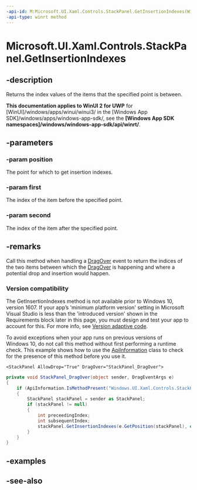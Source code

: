 ```yaml
---
-api-id: M:Microsoft.UI.Xaml.Controls.StackPanel.GetInsertionIndexes(Windows.Foundation.Point,System.Int32@,System.Int32@)
-api-type: winrt method
---
```


<!-- Method syntax
public void GetInsertionIndexes(Windows.Foundation.Point position, System.Int32 first, System.Int32 second)
-->

# Microsoft.UI.Xaml.Controls.StackPanel.GetInsertionIndexes

## -description
Returns the index values of the items that the specified point is between.

**This documentation applies to WinUI 2 for UWP** for [WinUI]/windows/apps/winui/winui3/ in the [Windows App SDK]/windows/apps/windows-app-sdk/, see the **[Windows App SDK namespaces]/windows/windows-app-sdk/api/winrt/**.

## -parameters
### -param position
The point for which to get insertion indexes.

### -param first
The index of the item before the specified point.

### -param second
The index of the item after the specified point.

## -remarks
Call this method when handling a [DragOver](../microsoft.ui.xaml/uielement_dragover.md) event to return the indices of the two items between which the [DragOver](../microsoft.ui.xaml/uielement_dragover.md) is happening and where a potential drop and insertion would happen.

### Version compatibility

The GetInsertionIndexes method is not available prior to Windows 10, version 1607. If your app’s 'minimum platform version' setting in Microsoft Visual Studio is less than the 'introduced version' shown in the Requirements block later in this page, you must design and test your app to account for this. For more info, see [Version adaptive code](/windows/uwp/debug-test-perf/version-adaptive-code).

To avoid exceptions when your app runs on previous versions of Windows 10, do not call this method without first performing a runtime check. This example shows how to use the [ApiInformation](/uwp/api/windows.foundation.metadata.apiinformation) class to check for the presence of this method before you use it.

```xaml
<StackPanel AllowDrop="True" DragOver="StackPanel_DragOver">
```

```csharp
private void StackPanel_DragOver(object sender, DragEventArgs e)
{
    if (ApiInformation.IsMethodPresent("Windows.UI.Xaml.Controls.StackPanel", "GetInsertionIndexes"))
    {
        StackPanel stackPanel = sender as StackPanel;
        if (stackPanel != null)
        {
            int preceedingIndex;
            int subsequentIndex;
            stackPanel.GetInsertionIndexes(e.GetPosition(stackPanel), out preceedingIndex, out subsequentIndex);
        }
    }
}

```



## -examples

## -see-also
